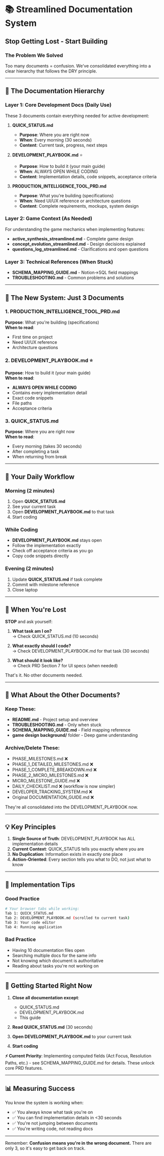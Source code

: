 # 📚 Streamlined Documentation System
## Stop Getting Lost - Start Building

### The Problem We Solved
Too many documents = confusion. We've consolidated everything into a clear hierarchy that follows the DRY principle.

---

## 🎯 The Documentation Hierarchy

### Layer 1: Core Development Docs (Daily Use)

These 3 documents contain everything needed for active development:

1. **QUICK_STATUS.md** 
   - **Purpose**: Where you are right now  
   - **When**: Every morning (30 seconds)
   - **Content**: Current task, progress, next steps

2. **DEVELOPMENT_PLAYBOOK.md** ⭐
   - **Purpose**: How to build it (your main guide)  
   - **When**: ALWAYS OPEN WHILE CODING
   - **Content**: Implementation details, code snippets, acceptance criteria

3. **PRODUCTION_INTELLIGENCE_TOOL_PRD.md**
   - **Purpose**: What you're building (specifications)  
   - **When**: Need UI/UX reference or architecture questions
   - **Content**: Complete requirements, mockups, system design

### Layer 2: Game Context (As Needed)

For understanding the game mechanics when implementing features:

- **active_synthesis_streamlined.md** - Complete game design
- **concept_evolution_streamlined.md** - Design decisions explained  
- **questions_log_streamlined.md** - Clarifications and open questions

### Layer 3: Technical References (When Stuck)

- **SCHEMA_MAPPING_GUIDE.md** - Notion→SQL field mappings
- **TROUBLESHOOTING.md** - Common problems and solutions

---

## 🎯 The New System: Just 3 Documents

### 1. **PRODUCTION_INTELLIGENCE_TOOL_PRD.md**
**Purpose**: What you're building (specifications)  
**When to read**: 
- First time on project
- Need UI/UX reference
- Architecture questions

### 2. **DEVELOPMENT_PLAYBOOK.md** ⭐
**Purpose**: How to build it (your main guide)  
**When to read**:
- **ALWAYS OPEN WHILE CODING**
- Contains every implementation detail
- Exact code snippets
- File paths
- Acceptance criteria

### 3. **QUICK_STATUS.md** 
**Purpose**: Where you are right now  
**When to read**:
- Every morning (takes 30 seconds)
- After completing a task
- When returning from break

---

## 🔄 Your Daily Workflow

### Morning (2 minutes)
1. Open **QUICK_STATUS.md**
2. See your current task
3. Open **DEVELOPMENT_PLAYBOOK.md** to that task
4. Start coding

### While Coding
- **DEVELOPMENT_PLAYBOOK.md** stays open
- Follow the implementation exactly
- Check off acceptance criteria as you go
- Copy code snippets directly

### Evening (2 minutes)
1. Update **QUICK_STATUS.md** if task complete
2. Commit with milestone reference
3. Close laptop

---

## 🚨 When You're Lost

**STOP** and ask yourself:

1. **What task am I on?**  
   → Check QUICK_STATUS.md (10 seconds)

2. **What exactly should I code?**  
   → Check DEVELOPMENT_PLAYBOOK.md for that task (30 seconds)

3. **What should it look like?**  
   → Check PRD Section 7 for UI specs (when needed)

That's it. No other documents needed.

---

## 📝 What About the Other Documents?

### Keep These:
- **README.md** - Project setup and overview
- **TROUBLESHOOTING.md** - Only when stuck
- **SCHEMA_MAPPING_GUIDE.md** - Field mapping reference
- **game design background/** folder - Deep game understanding

### Archive/Delete These:
- PHASE_MILESTONES.md ❌
- PHASE_1_DETAILED_MILESTONES.md ❌  
- PHASE_1_COMPLETE_BREAKDOWN.md ❌
- PHASE_2_MICRO_MILESTONES.md ❌
- MICRO_MILESTONE_GUIDE.md ❌
- DAILY_CHECKLIST.md ❌ (workflow is now simpler)
- DEVELOPER_TRACKING_SYSTEM.md ❌
- Original DOCUMENTATION_GUIDE.md ❌

They're all consolidated into the DEVELOPMENT_PLAYBOOK now.

---

## 💡 Key Principles

1. **Single Source of Truth**: DEVELOPMENT_PLAYBOOK has ALL implementation details
2. **Current Context**: QUICK_STATUS tells you exactly where you are
3. **No Duplication**: Information exists in exactly one place
4. **Action-Oriented**: Every section tells you what to DO, not just what to know

---

## 🎯 Implementation Tips

### Good Practice
```bash
# Your browser tabs while working:
Tab 1: QUICK_STATUS.md
Tab 2: DEVELOPMENT_PLAYBOOK.md (scrolled to current task)
Tab 3: Your code editor
Tab 4: Running application
```

### Bad Practice
- Having 10 documentation files open
- Searching multiple docs for the same info  
- Not knowing which document is authoritative
- Reading about tasks you're not working on

---

## 🚀 Getting Started Right Now

1. **Close all documentation except**:
   - QUICK_STATUS.md
   - DEVELOPMENT_PLAYBOOK.md
   - This guide

2. **Read QUICK_STATUS.md** (30 seconds)

3. **Open DEVELOPMENT_PLAYBOOK.md** to your current task

4. **Start coding**

**⚡ Current Priority**: Implementing computed fields (Act Focus, Resolution Paths, etc.) - see SCHEMA_MAPPING_GUIDE.md for details. These unlock core PRD features.

---

## 📊 Measuring Success

You know the system is working when:
- ✅ You always know what task you're on
- ✅ You can find implementation details in <30 seconds  
- ✅ You're not jumping between documents
- ✅ You're writing code, not reading docs

---

Remember: **Confusion means you're in the wrong document.** There are only 3, so it's easy to get back on track.
